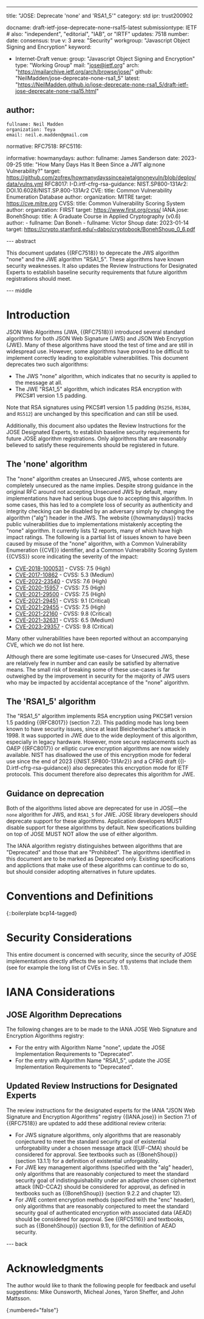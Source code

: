---
title: "JOSE: Deprecate 'none' and 'RSA1_5'"
category: std
ipr: trust200902

docname: draft-ietf-jose-deprecate-none-rsa15-latest
submissiontype: IETF  # also: "independent", "editorial", "IAB", or "IRTF"
updates: 7518
number:
date:
consensus: true
v: 3
area: "Security"
workgroup: "Javascript Object Signing and Encryption"
keyword:
 - Internet-Draft
venue:
  group: "Javascript Object Signing and Encryption"
  type: "Working Group"
  mail: "jose@ietf.org"
  arch: "https://mailarchive.ietf.org/arch/browse/jose/"
  github: "NeilMadden/jose-deprecate-none-rsa1_5"
  latest: "https://NeilMadden.github.io/jose-deprecate-none-rsa1_5/draft-ietf-jose-deprecate-none-rsa15.html"

author:
 -
    fullname: Neil Madden
    organization: Teya
    email: neil.e.madden@gmail.com

normative:
  RFC7518:
  RFC5116:

informative:
  howmanydays:
   author:
     fullname: James Sanderson
   date: 2023-09-25
   title: "How Many Days Has It Been Since a JWT alg:none Vulnerability?"
   target: https://github.com/zofrex/howmanydayssinceajwtalgnonevuln/blob/deploy/data/vulns.yml
  RFC8017:
  I-D.irtf-cfrg-rsa-guidance:
  NIST.SP800-131Ar2: DOI.10.6028/NIST.SP.800-131Ar2
  CVE:
    title: Common Vulnerability Enumeration Database
    author:
      organization: MITRE
    target: https://cve.mitre.org
  CVSS:
    title: Common Vulnerability Scoring System
    author:
      organization: FIRST
    target: https://www.first.org/cvss/
  IANA.jose:
  BonehShoup:
    title: A Graduate Course in Applied Cryptography (v0.6)
    author:
      - fullname: Dan Boneh
      - fullname: Victor Shoup
    date: 2023-01-14
    target: https://crypto.stanford.edu/~dabo/cryptobook/BonehShoup_0_6.pdf

--- abstract

This document updates {{RFC7518}} to deprecate the JWS algorithm "none" and the JWE algorithm
"RSA1_5". These algorithms have known security weaknesses. It also updates the Review
Instructions for Designated Experts to establish baseline security requirements that future
algorithm registrations should meet.

--- middle

# Introduction

JSON Web Algorithms (JWA, {{RFC7518}}) introduced several standard algorithms for both JSON Web
Signature (JWS) and JSON Web Encryption (JWE). Many of these algorithms have stood the test of time
and are still in widespread use. However, some algorithms have proved to be difficult to implement
correctly leading to exploitable vulnerabilities. This document deprecates two such algorithms:

 - The JWS "none" algorithm, which indicates that no security is applied to the message at all.
 - The JWE "RSA1_5" algorithm, which indicates RSA encryption with PKCS#1 version 1.5 padding.

Note that RSA signatures using PKCS#1 version 1.5 padding (`RS256`, `RS384`, and `RS512`) are
unchanged by this specification and can still be used.

Additionally, this document also updates the Review Instructions for the JOSE Designated Experts,
to establish baseline security requirements for future JOSE algorithm registrations. Only algorithms
that are reasonably believed to satisfy these requirements should be registered in future.

## The 'none' algorithm

The "none" algorithm creates an Unsecured JWS, whose contents are completely unsecured as the name
implies. Despite strong guidance in the original RFC around not accepting Unsecured JWS by default,
many implementations have had serious bugs due to accepting this algorithm. In some cases, this has
led to a complete loss of security as authenticity and integrity checking can be disabled by an
adversary simply by changing the algorithm ("alg") header in the JWS. The website {{howmanydays}}
tracks public vulnerabilities due to implementations mistakenly accepting the "none" algorithm. It
currently lists 12 reports, many of which have high impact ratings. The following is a partial list
of issues known to have been caused by misuse of the "none" algorithm, with a Common Vulnerability
Enumeration {{CVE}} identifier, and a Common Vulnerability Scoring System {{CVSS}} score
indicating the severity of the impact:

 - [CVE-2018-1000531](https://nvd.nist.gov/vuln/detail/CVE-2018-1000531) - CVSS: 7.5 (High)
 - [CVE-2017-10862](https://nvd.nist.gov/vuln/detail/CVE-2017-10862) - CVSS: 5.3 (Medium)
 - [CVE-2022-23540](https://nvd.nist.gov/vuln/detail/CVE-2022-23540) - CVSS: 7.6 (High)
 - [CVE-2020-15957](https://nvd.nist.gov/vuln/detail/CVE-2020-15957) - CVSS: 7.5 (High)
 - [CVE-2021-29500](https://nvd.nist.gov/vuln/detail/CVE-2021-29500) - CVSS: 7.5 (High)
 - [CVE-2021-29451](https://nvd.nist.gov/vuln/detail/CVE-2021-29451) - CVSS: 9.1 (Critical)
 - [CVE-2021-29455](https://nvd.nist.gov/vuln/detail/CVE-2021-29455) - CVSS: 7.5 (High)
 - [CVE-2021-22160](https://nvd.nist.gov/vuln/detail/CVE-2021-22160) - CVSS: 9.8 (Critical)
 - [CVE-2021-32631](https://nvd.nist.gov/vuln/detail/CVE-2021-32631) - CVSS: 6.5 (Medium)
 - [CVE-2023-29357](https://nvd.nist.gov/vuln/detail/CVE-2023-29357) - CVSS: 9.8 (Critical)

Many other vulnerabilities have been reported without an accompanying CVE, which we do not list here.

Although there are some legitimate use-cases for Unsecured JWS, these are relatively few in number
and can easily be satisfied by alternative means. The small risk of breaking
some of these use-cases is far outweighed by the improvement in security for the majority of
JWS users who may be impacted by accidental acceptance of the "none" algorithm.

## The 'RSA1_5' algorithm

The "RSA1_5" algorithm implements RSA encryption using PKCS#1 version 1.5 padding {{RFC8017}} (section 7.2). This
padding mode has long been known to have security issues, since at least Bleichenbacher's attack in
1998. It was supported in JWE due to the wide deployment of this algorithm, especially in legacy
hardware. However, more secure replacements such as OAEP {{RFC8017}} or elliptic curve encryption
algorithms are now widely available. NIST has disallowed the use of this encryption mode for federal
use since the end of 2023 {{NIST.SP800-131Ar2}} and a CFRG draft {{I-D.irtf-cfrg-rsa-guidance}} also deprecates
this encryption mode for IETF protocols. This document therefore also deprecates this algorithm for
JWE.

## Guidance on deprecation

Both of the algorithms listed above are deprecated for use in JOSE&mdash;the `none` algorithm for JWS,
and `RSA1_5` for JWE. JOSE library developers should deprecate support for these algorithms. Application
developers MUST disable support for these algorithms by default. New specifications building on
top of JOSE MUST NOT allow the use of either algorithm.

The IANA algorithm registry distinguishes between algorithms that are "Deprecated" and those that are
"Prohibited". The algorithms identified in this document are to be marked as Deprecated only. Existing
specifications and applictions that make use of these algorithms can continue to do so, but should
consider adopting alternatives in future updates.

# Conventions and Definitions

{::boilerplate bcp14-tagged}

# Security Considerations

This entire document is concerned with security, since the security of JOSE implementations directly affects the security of systems that include them (see for example the long list of CVEs in Sec. 1.1).

# IANA Considerations

## JOSE Algorithm Deprecations

The following changes are to be made to the IANA JOSE Web Signature and Encryption Algorithms registry:

 - For the entry with Algorithm Name "none", update the JOSE Implementation Requirements to "Deprecated".
 - For the entry with Algorithm Name "RSA1_5", update the JOSE Implementation Requirements to "Deprecated".

## Updated Review Instructions for Designated Experts

The review instructions for the designated experts for the IANA "JSON Web Signature and Encryption Algorithms"
registry {{IANA.jose}} in Section 7.1 of {{RFC7518}} are updated to add these additional review criteria:

 - For JWS signature algorithms, only algorithms that are reasonably conjectured to meet the standard security goal
   of existential unforgeability under a chosen message attack (EUF-CMA) should be considered for approval. See textbooks such as {{BonehShoup}} (section 13.1.1) for a definition of existential unforgeability.
 - For JWE key management algorithms (specified with the "alg" header), only algorithms that are reasonably
   conjectured to meet the standard security goal of indistinguishability under an adaptive chosen ciphertext
   attack (IND-CCA2) should be considered for approval, as defined in textbooks such as {{BonehShoup}} (section 9.2.2 and chapter 12).
 - For JWE content encryption methods (specified with the "enc" header), only algorithms that are reasonably
   conjectured to meet the standard security goal of authenticated encryption with associated data (AEAD) should
   be considered for approval. See {{RFC5116}} and textbooks, such as {{BonehShoup}} (section 9.1), for the definition of AEAD security.

--- back

# Acknowledgments

The author would like to thank the following people for feedback and useful suggestions: Mike Ounsworth, Micheal Jones, Yaron Sheffer, and John Mattsson.

{:numbered="false"}
